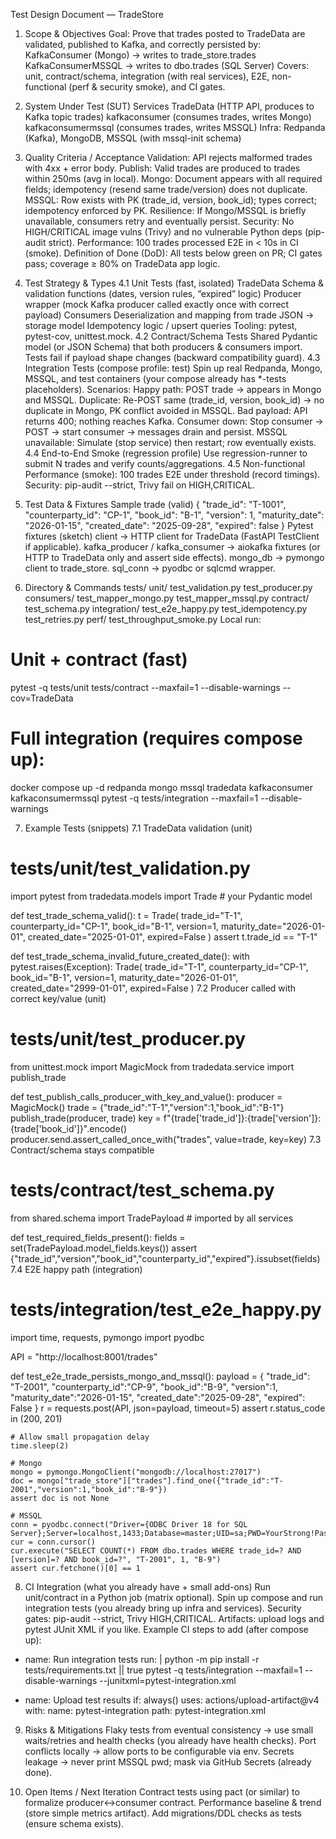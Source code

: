 Test Design Document — TradeStore

1) Scope & Objectives
Goal: Prove that trades posted to TradeData are validated, published to Kafka, and correctly persisted by:
KafkaConsumer (Mongo) → writes to trade_store.trades
KafkaConsumerMSSQL → writes to dbo.trades (SQL Server)
Covers: unit, contract/schema, integration (with real services), E2E, non-functional (perf & security smoke), and CI gates.

2) System Under Test (SUT)
Services
TradeData (HTTP API, produces to Kafka topic trades)
kafkaconsumer (consumes trades, writes Mongo)
kafkaconsumermssql (consumes trades, writes MSSQL)
Infra: Redpanda (Kafka), MongoDB, MSSQL (with mssql-init schema)

3) Quality Criteria / Acceptance
Validation: API rejects malformed trades with 4xx + error body.
Publish: Valid trades are produced to trades within 250ms (avg in local).
Mongo: Document appears with all required fields; idempotency (resend same trade/version) does not duplicate.
MSSQL: Row exists with PK (trade_id, version, book_id); types correct; idempotency enforced by PK.
Resilience: If Mongo/MSSQL is briefly unavailable, consumers retry and eventually persist.
Security: No HIGH/CRITICAL image vulns (Trivy) and no vulnerable Python deps (pip-audit strict).
Performance: 100 trades processed E2E in < 10s in CI (smoke).
Definition of Done (DoD): All tests below green on PR; CI gates pass; coverage ≥ 80% on TradeData app logic.

4) Test Strategy & Types
4.1 Unit Tests (fast, isolated)
TradeData
Schema & validation functions (dates, version rules, “expired” logic)
Producer wrapper (mock Kafka producer called exactly once with correct payload)
Consumers
Deserialization and mapping from trade JSON → storage model
Idempotency logic / upsert queries
Tooling: pytest, pytest-cov, unittest.mock.
4.2 Contract/Schema Tests
Shared Pydantic model (or JSON Schema) that both producers & consumers import.
Tests fail if payload shape changes (backward compatibility guard).
4.3 Integration Tests (compose profile: test)
Spin up real Redpanda, Mongo, MSSQL, and test containers (your compose already has *-tests placeholders).
Scenarios:
Happy path: POST trade → appears in Mongo and MSSQL.
Duplicate: Re-POST same (trade_id, version, book_id) → no duplicate in Mongo, PK conflict avoided in MSSQL.
Bad payload: API returns 400; nothing reaches Kafka.
Consumer down: Stop consumer → POST → start consumer → messages drain and persist.
MSSQL unavailable: Simulate (stop service) then restart; row eventually exists.
4.4 End-to-End Smoke (regression profile)
Use regression-runner to submit N trades and verify counts/aggregations.
4.5 Non-functional
Performance (smoke): 100 trades E2E under threshold (record timings).
Security: pip-audit --strict, Trivy fail on HIGH,CRITICAL.
5) Test Data & Fixtures
Sample trade (valid)
{
  "trade_id": "T-1001",
  "counterparty_id": "CP-1",
  "book_id": "B-1",
  "version": 1,
  "maturity_date": "2026-01-15",
  "created_date": "2025-09-28",
  "expired": false
}
Pytest fixtures (sketch)
client → HTTP client for TradeData (FastAPI TestClient if applicable).
kafka_producer / kafka_consumer → aiokafka fixtures (or HTTP to TradeData only and assert side effects).
mongo_db → pymongo client to trade_store.
sql_conn → pyodbc or sqlcmd wrapper.

6) Directory & Commands
tests/
  unit/
    test_validation.py
    test_producer.py
    consumers/
      test_mapper_mongo.py
      test_mapper_mssql.py
  contract/
    test_schema.py
  integration/
    test_e2e_happy.py
    test_idempotency.py
    test_retries.py
  perf/
    test_throughput_smoke.py
Local run:
# Unit + contract (fast)
pytest -q tests/unit tests/contract --maxfail=1 --disable-warnings --cov=TradeData

# Full integration (requires compose up):
docker compose up -d redpanda mongo mssql tradedata kafkaconsumer kafkaconsumermssql
pytest -q tests/integration --maxfail=1 --disable-warnings

7) Example Tests (snippets)
7.1 TradeData validation (unit)
# tests/unit/test_validation.py
import pytest
from tradedata.models import Trade  # your Pydantic model

def test_trade_schema_valid():
    t = Trade(
        trade_id="T-1", counterparty_id="CP-1", book_id="B-1",
        version=1, maturity_date="2026-01-01", created_date="2025-01-01",
        expired=False
    )
    assert t.trade_id == "T-1"

def test_trade_schema_invalid_future_created_date():
    with pytest.raises(Exception):
        Trade(
          trade_id="T-1", counterparty_id="CP-1", book_id="B-1",
          version=1, maturity_date="2026-01-01", created_date="2999-01-01",
          expired=False
        )
7.2 Producer called with correct key/value (unit)
# tests/unit/test_producer.py
from unittest.mock import MagicMock
from tradedata.service import publish_trade

def test_publish_calls_producer_with_key_and_value():
    producer = MagicMock()
    trade = {"trade_id":"T-1","version":1,"book_id":"B-1"}
    publish_trade(producer, trade)
    key = f"{trade['trade_id']}:{trade['version']}:{trade['book_id']}".encode()
    producer.send.assert_called_once_with("trades", value=trade, key=key)
7.3 Contract/schema stays compatible
# tests/contract/test_schema.py
from shared.schema import TradePayload  # imported by all services

def test_required_fields_present():
    fields = set(TradePayload.model_fields.keys())
    assert {"trade_id","version","book_id","counterparty_id","expired"}.issubset(fields)
7.4 E2E happy path (integration)
# tests/integration/test_e2e_happy.py
import time, requests, pymongo
import pyodbc

API = "http://localhost:8001/trades"

def test_e2e_trade_persists_mongo_and_mssql():
    payload = {
      "trade_id": "T-2001", "counterparty_id":"CP-9", "book_id":"B-9",
      "version":1, "maturity_date":"2026-01-15", "created_date":"2025-09-28",
      "expired": False
    }
    r = requests.post(API, json=payload, timeout=5)
    assert r.status_code in (200, 201)

    # Allow small propagation delay
    time.sleep(2)

    # Mongo
    mongo = pymongo.MongoClient("mongodb://localhost:27017")
    doc = mongo["trade_store"]["trades"].find_one({"trade_id":"T-2001","version":1,"book_id":"B-9"})
    assert doc is not None

    # MSSQL
    conn = pyodbc.connect("Driver={ODBC Driver 18 for SQL Server};Server=localhost,1433;Database=master;UID=sa;PWD=YourStrong!Pass;TrustServerCertificate=Yes;")
    cur = conn.cursor()
    cur.execute("SELECT COUNT(*) FROM dbo.trades WHERE trade_id=? AND [version]=? AND book_id=?", "T-2001", 1, "B-9")
    assert cur.fetchone()[0] == 1

8) CI Integration (what you already have + small add-ons)
Run unit/contract in a Python job (matrix optional).
Spin up compose and run integration tests (you already bring up infra and services).
Security gates: pip-audit --strict, Trivy HIGH,CRITICAL.
Artifacts: upload logs and pytest JUnit XML if you like.
Example CI steps to add (after compose up):
- name: Run integration tests
  run: |
    python -m pip install -r tests/requirements.txt || true
    pytest -q tests/integration --maxfail=1 --disable-warnings --junitxml=pytest-integration.xml

- name: Upload test results
  if: always()
  uses: actions/upload-artifact@v4
  with:
    name: pytest-integration
    path: pytest-integration.xml

9) Risks & Mitigations
Flaky tests from eventual consistency → use small waits/retries and health checks (you already have health checks).
Port conflicts locally → allow ports to be configurable via env.
Secrets leakage → never print MSSQL pwd; mask via GitHub Secrets (already done).

10) Open Items / Next Iteration
Contract tests using pact (or similar) to formalize producer↔consumer contract.
Performance baseline & trend (store simple metrics artifact).
Add migrations/DDL checks as tests (ensure schema exists).